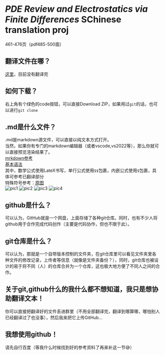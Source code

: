 # ***PDE Review and Electrostatics via Finite Differences*** SChinese translation proj

461-476页（pdf485-500面）

## 翻译文件在哪？

[这里](Document/trans.md)，目前没有翻译完

## 如何下载？

右上角有个绿色的code按钮，可以直接Download ZIP，如果用过`git`的话，也可以进行`git clone`

## .md是什么文件？

.md是markdown源文件，可以直接以纯文本方式打开。<br>
当然，如果你有专门的markdown编辑器（或者vscode,vs2022等），那么你就可以直接预览渲染结果了。<br>
[mrkdown参考](https://markdown.com.cn)<br>
[基本语法](https://markdown.com.cn/basic-syntax/)<br>
其中，数学公式使用LateX书写，单行公式使用`$$`包裹，内嵌公式使用`$`包裹，具体可参考已翻译部分<br>
特殊符号参考：[原图](img)<br>
![pic1](img/1.png)
![pic2](img/2.png)
![pic3](img/3.png)
![pic4](img/4.png)

## github是什么？

可以认为，GitHub就是一个网盘，上面存储了各种git仓库。同时，也有不少人将github用于合作完成代码创作（主要是代码协作，但也不限于此）。

## git仓库是什么？

可以认为，那就是一个自带版本控制的文件夹，在git仓库里可以看见文件夹里各种文件的修改记录，上传者等信息（就像是文件夹备份？），同时，git仓库也被设计的易于将不同（人）的仓库合并为一个仓库，这也极大地方便了不同人之间的合作。

## 关于git,github什么的我什么都不想知道，我只是想协助翻译文本！

你可以直接把翻译好的文件丢进群里（不用全部翻译完，翻译到哪算哪，哪怕别人已经翻译过了也没事），然后我来把它上传GitHub...

## 我想使用github！

请先自行百度（等我什么时候找到好的参考资料了再来补这一节😅）